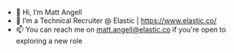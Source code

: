 - 👋 Hi, I’m Matt Angell
- 👀 I’m a Technical Recruiter @ Elastic | https://www.elastic.co/
- 📫 You can reach me on matt.angell@elastic.co if you're open to exploring a new role
